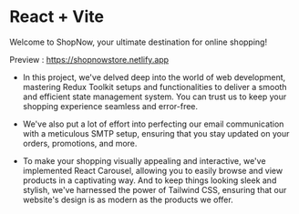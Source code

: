 # React + Vite

Welcome to ShopNow, your ultimate destination for online shopping!

Preview : https://shopnowstore.netlify.app

* In this project, we've delved deep into the world of web development, mastering Redux Toolkit setups and functionalities to deliver a smooth and efficient state management system. You can trust us to keep your shopping experience seamless and error-free.

* We've also put a lot of effort into perfecting our email communication with a meticulous SMTP setup, ensuring that you stay updated on your orders, promotions, and more.

* To make your shopping visually appealing and interactive, we've implemented React Carousel, allowing you to easily browse and view products in a captivating way. And to keep things looking sleek and stylish, we've harnessed the power of Tailwind CSS, ensuring that our website's design is as modern as the products we offer.
